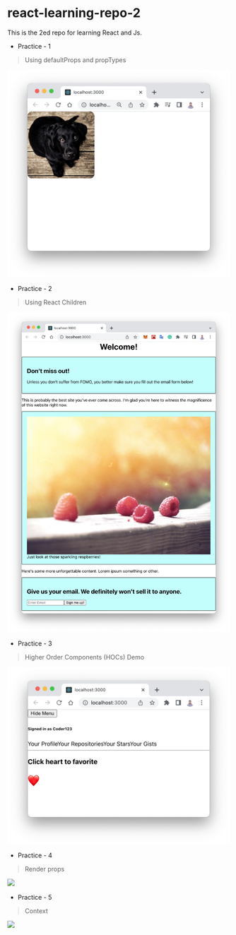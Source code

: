 # react-learning-repo-2

This is the 2ed repo for learning React and Js.

- Practice - 1
> Using defaultProps and propTypes

<img src="https://github.com/hyc0812/react-learning-repo-2/blob/master/screenshot/practice_1.png" width=600>

- Practice - 2
> Using React Children

<img src="https://github.com/hyc0812/react-learning-repo-2/blob/master/screenshot/practice_2.png" width=600>

- Practice - 3
> Higher Order Components (HOCs) Demo

<img src="https://github.com/hyc0812/react-learning-repo-2/blob/master/screenshot/practice_3.png" width=600>

- Practice - 4
> Render props

<img src="https://github.com/hyc0812/react-learning-repo-2/blob/master/screenshot/practice_4.png" width=600>

- Practice - 5
> Context

<img src="https://github.com/hyc0812/react-learning-repo-2/blob/master/screenshot/practice_4.png" width=600>